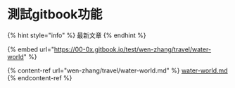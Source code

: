 # 測試gitbook功能

{% hint style="info" %}
最新文章
{% endhint %}

{% embed url="https://00-0x.gitbook.io/test/wen-zhang/travel/water-world" %}

{% content-ref url="wen-zhang/travel/water-world.md" %}
[water-world.md](wen-zhang/travel/water-world.md)
{% endcontent-ref %}
